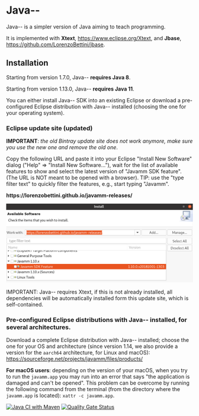 # Java--
Java-- is a simpler version of Java aiming to teach programming.

It is implemented with **Xtext**, https://www.eclipse.org/Xtext, and **Jbase**, https://github.com/LorenzoBettini/jbase.

## Installation

Starting from version 1.7.0, Java-- **requires Java 8**.

Starting from version 1.13.0, Java-- **requires Java 11**.

You can either install Java-- SDK into an existing Eclipse or download a pre-configured Eclipse distribution with Java-- installed (choosing the one for your operating system).

### Eclipse update site (updated)

**IMPORTANT**: _the old Bintray update site does not work anymore, make sure you use the new one and remove the old one_.

Copy the following URL and paste it into your Eclipse "Install New Software" dialog ("Help" => "Install New Software..."), wait for the list of available features to show and select the latest version of "Javamm SDK feature". (The URL is NOT meant to be opened with a browser). TIP: use the "type filter text" to quickly filter the features, e.g., start typing "Javamm".

**https<span></span>://lorenzobettini.github.io/javamm-releases/**

![Install New Software Screenshot](images/javamm-installation.png)

IMPORTANT: Java-- requires Xtext, if this is not already installed, all dependencies will be automatically installed form this update site, which is self-contained.

### Pre-configured Eclipse distributions with Java-- installed, for several architectures.

Download a complete Eclipse distribution with Java-- installed; choose the one for your OS and architecture (since version 1.14, we also provide a version for the `aarch64` architecture, for Linux and macOS):
https://sourceforge.net/projects/javamm/files/products/

**For macOS users**: depending on the version of your macOS, when you try to run the `javamm.app` you may run into an error that says "the application is damaged and can't be opened". This problem can be overcome by running the following command from the terminal (from the directory where the `javamm.app` is located): `xattr -c javamm.app`.

[![Java CI with Maven](https://github.com/LorenzoBettini/javamm/actions/workflows/maven.yml/badge.svg)](https://github.com/LorenzoBettini/javamm/actions/workflows/maven.yml) [![Quality Gate Status](https://sonarcloud.io/api/project_badges/measure?project=javamm%3Ajavamm.parent&metric=alert_status)](https://sonarcloud.io/dashboard?id=javamm%3Ajavamm.parent)
